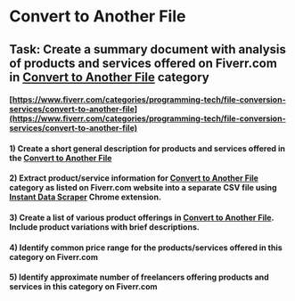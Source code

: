 # Convert to Another File
## Task: Create a summary document with analysis of products and services offered on Fiverr.com in [Convert to Another File](https://www.fiverr.com/categories/programming-tech/file-conversion-services/convert-to-another-file) category
#### [https://www.fiverr.com/categories/programming-tech/file-conversion-services/convert-to-another-file](https://www.fiverr.com/categories/programming-tech/file-conversion-services/convert-to-another-file)
#### 1) Create a short general description for products and services offered in the [Convert to Another File](https://www.fiverr.com/categories/programming-tech/file-conversion-services/convert-to-another-file)
#### 2) Extract product/service information for [Convert to Another File](https://www.fiverr.com/categories/programming-tech/file-conversion-services/convert-to-another-file) category as listed on Fiverr.com website into a separate CSV file using [Instant Data Scraper](https://chrome.google.com/webstore/detail/instant-data-scraper/ofaokhiedipichpaobibbnahnkdoiiah) Chrome extension.
#### 3) Create a list of various product offerings in [Convert to Another File](https://www.fiverr.com/categories/programming-tech/file-conversion-services/convert-to-another-file). Include product variations with brief descriptions.
#### 4) Identify common price range for the products/services offered in this category on Fiverr.com
#### 5) Identify approximate number of freelancers offering products and services in this category on Fiverr.com
